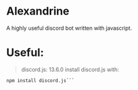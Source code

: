 # Alexandrine
A highly useful discord bot written with javascript.

# Useful: 
> discord.js: 13.6.0
install discord.js with: 
```
npm install discord.js```

